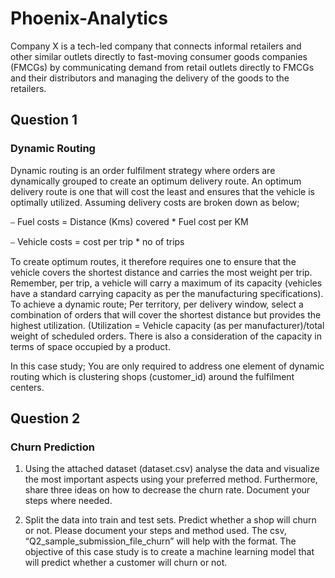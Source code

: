 # Phoenix-Analytics

Company X is a tech-led company that connects informal retailers and other similar outlets directly to fast-moving consumer goods companies (FMCGs) by communicating demand from retail outlets directly to FMCGs and their distributors and managing the delivery of the goods to the retailers.

## Question 1
### Dynamic Routing
Dynamic routing is an order fulfilment strategy where orders are dynamically grouped to create an optimum delivery route. An optimum delivery route is one that will cost the least and ensures that the vehicle is optimally utilized.
Assuming delivery costs are broken down as below;

⎯ Fuel costs = Distance (Kms) covered * Fuel cost per KM

⎯ Vehicle costs = cost per trip * no of trips

To create optimum routes, it therefore requires one to ensure that the vehicle covers the shortest distance and carries the most weight per trip.
Remember, per trip, a vehicle will carry a maximum of its capacity (vehicles have a standard carrying capacity as per the manufacturing specifications).
To achieve a dynamic route;
Per territory, per delivery window, select a combination of orders that will cover the shortest distance but provides the highest utilization. (Utilization = Vehicle capacity (as per manufacturer)/total weight of scheduled orders. There is also a consideration of the capacity in terms of space occupied by a product.

In this case study;
You are only required to address one element of dynamic routing which is clustering shops (customer_id) around the fulfilment centers.

## Question 2
### Churn Prediction
1. Using the attached dataset (dataset.csv) analyse the data and visualize the most important aspects using your preferred method. Furthermore, share three ideas on how to decrease the churn rate. Document your steps where needed.
  
2. Split the data into train and test sets. Predict whether a shop will churn or not. Please document your steps and method used. The csv, “Q2_sample_submission_file_churn” will help with the format.
The objective of this case study is to create a machine learning model that will predict whether a customer will churn or not.
